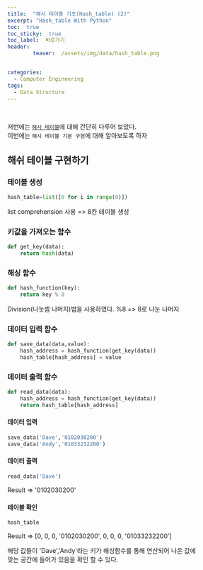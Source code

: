 ```yaml
---
title:  "해시 테이블 기초(Hash_table) (2)"  
excerpt: "Hash_table With Python"
toc:  true
toc_sticky:  true
toc_label:  바로가기
header:
        teaser:  /assets/img/data/hash_table.png


categories:
  - Computer Engineering
tags:
  - Data Structure
---
```

<br/>

저번에는 [`해시 테이블`](https://pome95.github.io/computer%20engineering/hashtable(1)/)에 대해 간단히 다루어 보았다.<br/>
이번에는 `해시 테이블 기본 구현`에 대해 알아보도록 하자 <br/>


## 해쉬 테이블 구현하기
### 테이블 생성
```python
hash_table=list([0 for i in range(8)])
```
list comprehension 사용 => 8칸 테이블 생성


### 키값을 가져오는 함수
```python
def get_key(data):
    return hash(data)
```
### 해싱 함수
```python
def hash_function(key):
    return key % 8
```
Division(나눗셈 나머지)법을 사용하였다. %8 => 8로 나눈 나머지

### 데이터 입력 함수
```python
def save_data(data,value):
    hash_address = hash_function(get_key(data))
    hash_table[hash_address] = value
```

### 데이터 출력 함수   
```python
def read_data(data):
    hash_address = hash_function(get_key(data))
    return hash_table[hash_address]
``` 

#### 데이터 입력
```python
save_data('Dave','0102030200')
save_data('Andy','01033232200')
```

#### 데이터 출력
```python
read_data('Dave')
```
Result => '0102030200'

#### 테이블 확인
```python
hash_table
```

Result => [0, 0, 0, '0102030200', 0, 0, 0, '01033232200'] <br/>

해당 값들이 'Dave','Andy'라는 키가 해싱함수를 통해 연산되어 나온 값에 <br/>
맞는 공간에 들어가 있음을 확인 할 수 있다.